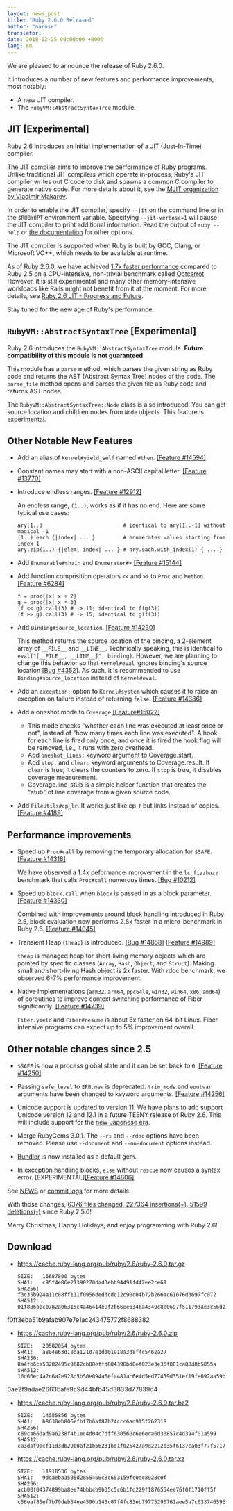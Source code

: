 ```yaml
---
layout: news_post
title: "Ruby 2.6.0 Released"
author: "naruse"
translator:
date: 2018-12-25 00:00:00 +0000
lang: en
---
```


We are pleased to announce the release of Ruby 2.6.0.

It introduces a number of new features and performance improvements, most notably:

 * A new JIT compiler.
 * The `RubyVM::AbstractSyntaxTree` module.

## JIT [Experimental]

Ruby 2.6 introduces an initial implementation of a JIT (Just-In-Time) compiler.

The JIT compiler aims to improve the performance of Ruby programs. Unlike traditional JIT compilers which operate in-process, Ruby's JIT compiler writes out C code to disk and spawns a common C compiler to generate native code. For more details about it, see the [MJIT organization by Vladimir Makarov](https://bugs.ruby-lang.org/projects/ruby/wiki/MJIT#MJIT-organization).

In order to enable the JIT compiler, specify `--jit` on the command line or in the `$RUBYOPT` environment variable. Specifying `--jit-verbose=1` will cause the JIT compiler to print additional information. Read the output of `ruby --help` or [the documentation](https://bugs.ruby-lang.org/projects/ruby/wiki/MJIT#Basic-usage) for other options.

The JIT compiler is supported when Ruby is built by GCC, Clang, or Microsoft VC++, which needs to be available at runtime.

As of Ruby 2.6.0, we have achieved [1.7x faster performance](https://gist.github.com/k0kubun/d7f54d96f8e501bbbc78b927640f4208) compared to Ruby 2.5 on a CPU-intensive, non-trivial benchmark called [Optcarrot](https://github.com/mame/optcarrot). However, it is still experimental and many other memory-intensive workloads like Rails might not benefit from it at the moment. For more details, see [Ruby 2.6 JIT - Progress and Future](https://medium.com/@k0kubun/ruby-2-6-jit-progress-and-future-84e0a830ecbf).

Stay tuned for the new age of Ruby's performance.

## `RubyVM::AbstractSyntaxTree` [Experimental]

Ruby 2.6 introduces the `RubyVM::AbstractSyntaxTree` module. **Future compatibility of this module is not guaranteed**.

This module has a `parse` method, which parses the given string as Ruby code and returns the AST (Abstract Syntax Tree) nodes of the code. The `parse_file` method opens and parses the given file as Ruby code and returns AST nodes.

The `RubyVM::AbstractSyntaxTree::Node` class is also introduced. You can get source location and children nodes from `Node` objects. This feature is experimental.

## Other Notable New Features

* Add an alias of `Kernel#yield_self` named `#then`. [[Feature #14594]](https://bugs.ruby-lang.org/issues/14594)

* Constant names may start with a non-ASCII capital letter. [[Feature #13770]](https://bugs.ruby-lang.org/issues/13770)

* Introduce endless ranges. [[Feature #12912]](https://bugs.ruby-lang.org/issues/12912)

  An endless range, `(1..)`, works as if it has no end. Here are some typical use cases:

      ary[1..]                          # identical to ary[1..-1] without magical -1
      (1..).each {|index| ... }         # enumerates values starting from index 1
      ary.zip(1..) {|elem, index| ... } # ary.each.with_index(1) { ... }

* Add `Enumerable#chain` and `Enumerator#+` [[Feature #15144]](https://bugs.ruby-lang.org/issues/15144)

* Add function composition operators `<<` and `>>` to `Proc` and `Method`. [[Feature #6284]](https://bugs.ruby-lang.org/issues/6284)

      f = proc{|x| x + 2}
      g = proc{|x| x * 3}
      (f << g).call(3) # -> 11; identical to f(g(3))
      (f >> g).call(3) # -> 15; identical to g(f(3))

* Add `Binding#source_location`.  [[Feature #14230]](https://bugs.ruby-lang.org/issues/14230)

  This method returns the source location of the binding, a 2-element array of `__FILE__` and `__LINE__`.  Technically speaking, this is identical to `eval("[__FILE__, __LINE__]", binding)`. However, we are planning to change this behavior so that `Kernel#eval` ignores binding's source location [[Bug #4352]](https://bugs.ruby-lang.org/issues/4352). As such, it is recommended to use `Binding#source_location` instead of `Kernel#eval`.

* Add an `exception:` option to `Kernel#system` which causes it to raise an exception on failure instead of returning `false`. [[Feature #14386]](https://bugs.ruby-lang.org/issues/14386)

* Add a oneshot mode to `Coverage` [[Feature#15022]](https://bugs.ruby-lang.org/issues/15022)

  * This mode checks "whether each line was executed at least once or not", instead of "how many times each line was executed".  A hook for each line is fired only once, and once it is fired the hook flag will be removed, i.e., it runs with zero overhead.
  * Add `oneshot_lines:` keyword argument to Coverage.start.
  * Add `stop:` and `clear:` keyword arguments to Coverage.result. If `clear` is true, it clears the counters to zero.  If `stop` is true, it disables coverage measurement.
  * Coverage.line_stub is a simple helper function that creates the "stub" of line coverage from a given source code.

* Add `FileUtils#cp_lr`.  It works just like cp_r but links instead of copies.  [[Feature #4189]](https://bugs.ruby-lang.org/issues/4189)

## Performance improvements

* Speed up `Proc#call` by removing the temporary allocation for `$SAFE`.
  [[Feature #14318]](https://bugs.ruby-lang.org/issues/14318)

  We have observed a 1.4x peformance improvement in the `lc_fizzbuzz` benchmark that calls `Proc#call` numerous times. [[Bug #10212]](https://bugs.ruby-lang.org/issues/10212)

* Speed up `block.call` when `block` is passed in as a block parameter. [[Feature #14330]](https://bugs.ruby-lang.org/issues/14330)

  Combined with improvements around block handling introduced in Ruby 2.5, block evaluation now performs 2.6x faster in a micro-benchmark in Ruby 2.6. [[Feature #14045]](https://bugs.ruby-lang.org/issues/14045)

* Transient Heap (`theap`) is introduced. [[Bug #14858]](https://bugs.ruby-lang.org/issues/14858) [[Feature #14989]](https://bugs.ruby-lang.org/issues/14989)

  `theap` is managed heap for short-living memory objects which are pointed by specific classes (`Array`, `Hash`, `Object`, and `Struct`). Making small and short-living Hash object is 2x faster. With rdoc benchmark, we observed 6-7% performance improvement.

* Native implementations (`arm32`, `arm64`, `ppc64le`, `win32`, `win64`, `x86`, `amd64`) of coroutines to improve context switching performance of Fiber significantly. [[Feature #14739]](https://bugs.ruby-lang.org/issues/14739)

  `Fiber.yield` and `Fiber#resume` is about 5x faster on 64-bit Linux. Fiber intensive programs can expect up to 5% improvement overall.

## Other notable changes since 2.5

* `$SAFE` is now a process global state and it can be set back to `0`.  [[Feature #14250]](https://bugs.ruby-lang.org/issues/14250)

* Passing `safe_level` to `ERB.new` is deprecated. `trim_mode` and `eoutvar` arguments have been changed to keyword arguments. [[Feature #14256]](https://bugs.ruby-lang.org/issues/14256)

* Unicode support is updated to version 11. We have plans to add support Unicode version 12 and 12.1 in a future TEENY release of Ruby 2.6. This will include support for the [new Japenese era](http://blog.unicode.org/2018/09/new-japanese-era.html).

* Merge RubyGems 3.0.1. The `--ri` and `--rdoc` options have been removed. Please use `--document` and `--no-document` options instead.

* [Bundler](https://github.com/bundler/bundler) is now installed as a default gem.

* In exception handling blocks, `else` without `rescue` now causes a syntax error. [EXPERIMENTAL][[Feature #14606]](https://bugs.ruby-lang.org/issues/14606)

See [NEWS](https://github.com/ruby/ruby/blob/v2_6_0/NEWS) or [commit logs](https://github.com/ruby/ruby/compare/v2_5_0...v2_6_0) for more details.

With those changes, [6376 files changed, 227364 insertions(+), 51599 deletions(-)](https://github.com/ruby/ruby/compare/v2_5_0...v2_6_0) since Ruby 2.5.0!

Merry Christmas, Happy Holidays, and enjoy programming with Ruby 2.6!

## Download

* <https://cache.ruby-lang.org/pub/ruby/2.6/ruby-2.6.0.tar.gz>

      SIZE:   16687800 bytes
      SHA1:   c95f4e86e21390270dad3ebb94491fd42ee2ce69
      SHA256: f3c35b924a11c88ff111f0956ded3cdc12c90c04b72b266ac61076d3697fc072
      SHA512: 01f886b0c0782a06315c4a46414e9f2b66ee634ba4349c8e0697f511793ae3c56d2ad3cad6563f2b0fdced
f0ff3eba51b9afab907e7e1ac243475772f8688382
* <https://cache.ruby-lang.org/pub/ruby/2.6/ruby-2.6.0.zip>

      SIZE:   20582054 bytes
      SHA1:   a804e63d18da12107e1d101918a3d8f4c5462a27
      SHA256: 8a4fb6ca58202495c9682cb88effd804398bd0ef023e3e36f001ca88d8b5855a
      SHA512: 16d66ec4a2c6a2e928d5b50e094a5efa481ac6e4d5ed77459d351ef19fe692aa59b68307e3e25229eec5f3
0ae2f9adae2663bafe9c9d44bfb45d3833d77839d4
* <https://cache.ruby-lang.org/pub/ruby/2.6/ruby-2.6.0.tar.bz2>

      SIZE:   14585856 bytes
      SHA1:   b8638eb806efbf7b6af87b24ccc6ad915f262318
      SHA256: c89ca663ad9a6238f4b1ec4d04c7dff630560c6e6eca6d30857c4d394f01a599
      SHA512: ca3daf9acf11d3db2900af21b66231bd1f025427a9d2212b35f6137ca03f77f57171ddfdb99022c8c8bcd730ff92a7a4af54e8a2a770a67d8e16c5807aa391f1
* <https://cache.ruby-lang.org/pub/ruby/2.6/ruby-2.6.0.tar.xz>

      SIZE:   11918536 bytes
      SHA1:   9ddaeba3505d2855460c8c653159fc0ac8928c0f
      SHA256: acb00f04374899ba8ee74bbbcb9b35c5c6b1fd229f1876554ee76f0f1710ff5f
      SHA512: c56eaf85ef7b79deb34ee4590b143c07f4fc83eb79775290761aee5a7c63374659613538a41f25706ed6e19e49d5c67a1014c24d17f29948294c7abd0b0fcea8
